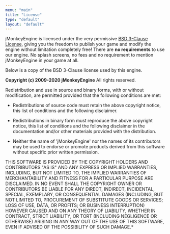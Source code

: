 ```yaml
---
menu: "main"
title: "License"
type: "default"
layout: "default"
---
```


jMonkeyEngine is licensed under the very permissive [BSD 3-Clause License](https://choosealicense.com/licenses/bsd-3-clause/), giving you the freedom to publish your game and modify the engine without limitation completely free! There are **no requirements** to use our engine. No splash screens, no fees and no requirement to mention jMonkeyEngine in your game at all.

Below is a copy of the BSD 3-Clause license used by this engine.


**Copyright (c) 2009-2020 jMonkeyEngine**
All rights reserved.

Redistribution and use in source and binary forms, with or without
modification, are permitted provided that the following conditions are
met:

* Redistributions of source code must retain the above copyright
notice, this list of conditions and the following disclaimer.

* Redistributions in binary form must reproduce the above copyright
notice, this list of conditions and the following disclaimer in the
documentation and/or other materials provided with the distribution.

* Neither the name of 'jMonkeyEngine' nor the names of its contributors
may be used to endorse or promote products derived from this software
without specific prior written permission.

THIS SOFTWARE IS PROVIDED BY THE COPYRIGHT HOLDERS AND CONTRIBUTORS
"AS IS" AND ANY EXPRESS OR IMPLIED WARRANTIES, INCLUDING, BUT NOT LIMITED
TO, THE IMPLIED WARRANTIES OF MERCHANTABILITY AND FITNESS FOR A PARTICULAR
PURPOSE ARE DISCLAIMED. IN NO EVENT SHALL THE COPYRIGHT OWNER OR
CONTRIBUTORS BE LIABLE FOR ANY DIRECT, INDIRECT, INCIDENTAL, SPECIAL,
EXEMPLARY, OR CONSEQUENTIAL DAMAGES (INCLUDING, BUT NOT LIMITED TO,
PROCUREMENT OF SUBSTITUTE GOODS OR SERVICES; LOSS OF USE, DATA, OR
PROFITS; OR BUSINESS INTERRUPTION) HOWEVER CAUSED AND ON ANY THEORY OF
LIABILITY, WHETHER IN CONTRACT, STRICT LIABILITY, OR TORT (INCLUDING
NEGLIGENCE OR OTHERWISE) ARISING IN ANY WAY OUT OF THE USE OF THIS
SOFTWARE, EVEN IF ADVISED OF THE POSSIBILITY OF SUCH DAMAGE.*